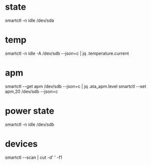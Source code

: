# state
smartctl -n idle /dev/sda

# temp
smartctl -n idle -A /dev/sdb --json=c | jq .temperature.current

# apm
smartctl --get apm /dev/sdb --json=c | jq .ata_apm.level
smartctl --set apm,20 /dev/sdb --json=c

# power state
smartctl -n idle /dev/sdb

# devices
smartctl --scan | cut -d' ' -f1
